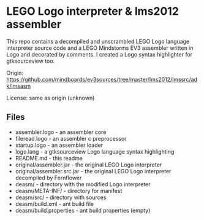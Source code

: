 LEGO Logo interpreter & lms2012 assembler
=========================================
This repo contains a decompiled and unscrambled LEGO Logo language interpreter
source code and a LEGO Mindstorms EV3 assembler written in Logo
and decorated by comments. I created a Logo syntax highlighter for
gtksourceview too.

Origin: https://github.com/mindboards/ev3sources/tree/master/lms2012/lmssrc/adk/lmsasm

License: same as origin (unknown)

Files
-----

* assembler.logo - an assembler core
* fileread.logo  - an assembler c preprocessor
* startup.logo   - an assembler loader
* logo.lang - a gtksourceview Logo language syntax highlighting
* README.md - this readme
* original/assembler.jar     - the original LEGO Logo interpreter
* original/assembler.src.jar - the original LEGO Logo interpreter decompiled by Fernflower
* deasm/ - directory with the modified Logo interpreter
* deasm/META-INF/ - directory for manifest
* deasm/src/ - directory with sources
* deasm/build.xml - ant build file
* deasm/build.properties - ant build properties (empty)
